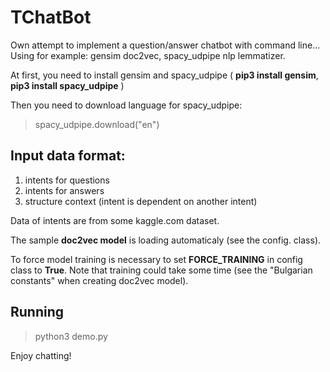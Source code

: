 # TChatBot
Own attempt to implement a question/answer chatbot with command line... Using for example: gensim doc2vec, spacy_udpipe nlp lemmatizer.  

At first, you need to install gensim and spacy_udpipe ( **pip3 install gensim**, **pip3 install spacy_udpipe** )

Then you need to download language for spacy_udpipe:

> spacy_udpipe.download("en")

## Input data format:
1. intents for questions
2. intents for answers
3. structure context (intent is dependent on another intent)

Data of intents are from some kaggle.com dataset. 

The sample **doc2vec model** is loading automaticaly (see the config. class). 

To force model training is necessary to set **FORCE_TRAINING** in config class to **True**. Note that training could take some time (see the "Bulgarian constants" when creating doc2vec model). 

## Running

> python3 demo.py

Enjoy chatting!
